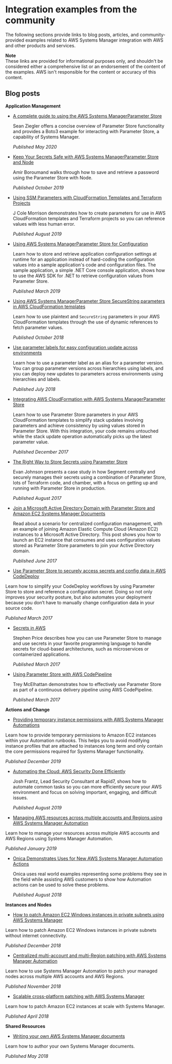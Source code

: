 # Integration examples from the community<a name="integrations-community"></a>

The following sections provide links to blog posts, articles, and community\-provided examples related to AWS Systems Manager integration with AWS and other products and services\.

**Note**  
These links are provided for informational purposes only, and shouldn't be considered either a comprehensive list or an endorsement of the content of the examples\. AWS isn't responsible for the content or accuracy of this content\. 

## Blog posts<a name="integrations-community-blogposts"></a>

**Application Management**
+ [A complete guide to using the AWS Systems ManagerParameter Store](https://seanjziegler.com/a-complete-guide-to-using-the-aws-systems-manager-parameter-store/)

  Sean Ziegler offers a concise overview of Parameter Store functionality and provides a Boto3 example for interacting with Parameter Store, a capability of Systems Manager\.

  *Published May 2020*
+ [Keep Your Secrets Safe with AWS Systems ManagerParameter Store and Node](https://www.codebyamir.com/blog/keep-your-secrets-safe-with-aws-systems-manager-parameter-store-and-nodejs)

  Amir Boroumand walks through how to save and retrieve a password using the Parameter Store with Node\.

  *Published October 2019*
+ [Using SSM Parameters with CloudFormation Templates and Terraform Projects](https://start.jcolemorrison.com/using-ssm-parameters-with-cloudformation-templates-and-terraform-projects/)

  J Cole Morrison demonstrates how to create parameters for use in AWS CloudFormation templates and Terraform projects so you can reference values with less human error\.

  *Published August 2019*
+ [Using AWS Systems ManagerParameter Store for Configuration](https://github.com/aws-samples/aws-net-guides/tree/master/Communications/ParameterStore-Example)

  Learn how to store and retrieve application configuration settings at runtime for an application instead of hard\-coding the configuration values into a sample application's code and configuration files\. The sample application, a simple \.NET Core console application, shows how to use the AWS SDK for \.NET to retrieve configuration values from Parameter Store\.

  *Published March 2019*
+ [Using AWS Systems ManagerParameter Store SecureString parameters in AWS CloudFormation templates](http://aws.amazon.com/blogs/mt/using-aws-systems-manager-parameter-store-secure-string-parameters-in-aws-cloudformation-templates/)

  Learn how to use plaintext and `SecureString` parameters in your AWS CloudFormation templates through the use of dynamic references to fetch parameter values\.

  *Published October 2018*
+ [Use parameter labels for easy configuration update across environments](http://aws.amazon.com/blogs/mt/use-parameter-labels-for-easy-configuration-update-across-environments/)

  Learn how to use a parameter label as an alias for a parameter version\. You can group parameter versions across hierarchies using labels, and you can deploy new updates to parameters across environments using hierarchies and labels\.

  *Published July 2018*
+ [Integrating AWS CloudFormation with AWS Systems ManagerParameter Store](http://aws.amazon.com/blogs/mt/integrating-aws-cloudformation-with-aws-systems-manager-parameter-store/)

  Learn how to use Parameter Store parameters in your AWS CloudFormation templates to simplify stack updates involving parameters and achieve consistency by using values stored in Parameter Store\. With this integration, your code remains untouched while the stack update operation automatically picks up the latest parameter value\.

  *Published December 2017*
+ [The Right Way to Store Secrets using Parameter Store](http://aws.amazon.com/blogs/mt/the-right-way-to-store-secrets-using-parameter-store/)

  Evan Johnson presents a case study in how Segment centrally and securely manages their secrets using a combination of Parameter Store, lots of Terraform code, and chamber, with a focus on getting up and running with Parameter Store in production\.

  *Published August 2017*
+ [Join a Microsoft Active Directory Domain with Parameter Store and Amazon EC2 Systems Manager Documents](http://aws.amazon.com/blogs/mt/join-a-microsoft-active-directory-domain-with-parameter-store-and-amazon-ec2-systems-manager-documents/)

  Read about a scenario for centralized configuration management, with an example of joining Amazon Elastic Compute Cloud \(Amazon EC2\) instances to a Microsoft Active Directory\. This post shows you how to launch an EC2 instance that consumes and uses configuration values stored as Parameter Store parameters to join your Active Directory domain\.

  *Published June 2017*
+  [Use Parameter Store to securely access secrets and config data in AWS CodeDeploy](http://aws.amazon.com/blogs/mt/use-parameter-store-to-securely-access-secrets-and-config-data-in-aws-codedeploy/) 

  Learn how to simplify your CodeDeploy workflows by using Parameter Store to store and reference a configuration secret\. Doing so not only improves your security posture, but also automates your deployment because you don’t have to manually change configuration data in your source code\.

  *Published March 2017*
+ [Secrets in AWS](https://stp5.net/blog/post/secrets-in-aws/)

  Stephen Price describes how you can use Parameter Store to manage and use secrets in your favorite programming language to handle secrets for cloud\-based architectures, such as microservices or containerized applications\.

  *Published March 2017*
+ [Using Parameter Store with AWS CodePipeline](https://stelligent.com/2017/03/09/using-parameter-store-with-aws-codepipeline/)

  Trey McElhattan demonstrates how to effectively use Parameter Store as part of a continuous delivery pipeline using AWS CodePipeline\. 

  *Published March 2017*

**Actions and Change**
+  [Providing temporary instance permissions with AWS Systems Manager Automations](http://aws.amazon.com/blogs/mt/providing-temporary-instance-permissions-with-aws-systems-manager-automations/) 

  Learn how to provide temporary permissions to Amazon EC2 instances within your Automation runbooks\. This helps you to avoid modifying instance profiles that are attached to instances long term and only contain the core permissions required for Systems Manager functionality\.

  *Published December 2019*
+ [Automating the Cloud: AWS Security Done Efficiently](https://blog.rapid7.com/2019/08/19/automating-the-cloud-aws-security-done-efficiently/)

  Josh Frantz, Lead Security Consultant at Rapid7, shows how to automate common tasks so you can more efficiently secure your AWS environment and focus on solving important, engaging, and difficult issues\.

  *Published August 2019*
+  [Managing AWS resources across multiple accounts and Regions using AWS Systems Manager Automation](http://aws.amazon.com/blogs/mt/managing-aws-resources-across-multiple-accounts-and-regions-using-aws-systems-manager-automation/) 

  Learn how to manage your resources across multiple AWS accounts and AWS Regions using Systems Manager Automation\.

  *Published January 2019*
+ [Onica Demonstrates Uses for New AWS Systems Manager Automation Actions](https://onica.com/blog/devops/aws-blog-on-demonstrating-uses-for-new-aws-systems-manager-automation-by-onica/)

  Onica uses real world examples representing some problems they see in the field while assisting AWS customers to show how Automation actions can be used to solve these problems\.

  *Published August 2018*

**Instances and Nodes**
+  [How to patch Amazon EC2 Windows instances in private subnets using AWS Systems Manager](http://aws.amazon.com/blogs/mt/how-to-patch-windows-ec2-instances-in-private-subnets-using-aws-systems-manager/) 

  Learn how to patch Amazon EC2 Windows instances in private subnets without internet connectivity\.

  *Published December 2018*
+  [Centralized multi\-account and multi\-Region patching with AWS Systems Manager Automation](http://aws.amazon.com/blogs/mt/centralized-multi-account-and-multi-region-patching-with-aws-systems-manager-automation/) 

  Learn how to use Systems Manager Automation to patch your managed nodes across multiple AWS accounts and AWS Regions\.

  *Published November 2018*
+  [Scalable cross\-platform patching with AWS Systems Manager](http://aws.amazon.com/blogs/mt/scalable-cross-platform-patching-with-aws-systems-manager/) 

  Learn how to patch Amazon EC2 instances at scale with Systems Manager\.

  *Published April 2018*

**Shared Resources**
+  [Writing your own AWS Systems Manager documents](http://aws.amazon.com/blogs/mt/writing-your-own-aws-systems-manager-documents/) 

  Learn how to author your own Systems Manager documents\.

  *Published May 2018*